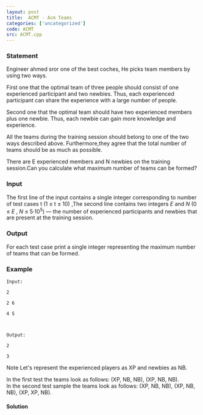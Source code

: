 ```yaml
---
layout: post
title:  ACMT - Acm Teams
categories: ['uncategorized']
code: ACMT
src: ACMT.cpp
---
```


### **Statement**

Engineer ahmed sror one of the best coches, He picks team members by using two
ways.

First one that the optimal team of three people should consist of one
experienced participant and two newbies. Thus, each experienced participant
can share the experience with a large number of people.

Second one that the optimal team should have two experienced members plus one
newbie. Thus, each newbie can gain more knowledge and experience.

All the teams during the training session should belong to one of the two ways
described above. Furthermore,they agree that the total number of teams should
be as much as possible.

There are E experienced members and N newbies on the training session.Can you
calculate what maximum number of teams can be formed?

### Input

The first line of the input contains a single integer corresponding to number
of test cases t (1 ≤ t ≤ 10) ,The second line contains two integers _E_ and
_N_ (0 ≤ _E_ , _N_ ≤ 5·10<sup>5</sup>) — the number of experienced
participants and newbies that are present at the training session.

### Output

For each test case print a single integer representing the maximum number of
teams that can be formed.

### Example

    
    
    Input:
    2
    2 6
    4 5
    
    Output:
    2
    3

Note Let's represent the experienced players as XP and newbies as NB.

In the first test the teams look as follows: (XP, NB, NB), (XP, NB, NB).  
In the second test sample the teams look as follows: (XP, NB, NB), (XP, NB,
NB), (XP, XP, NB).



#### **Solution**



